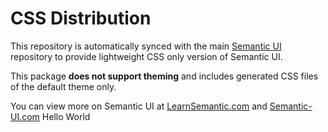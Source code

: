 # CSS  Distribution

This repository is automatically synced with the main [Semantic UI](https://github.com/Semantic-Org/Semantic-UI) repository to provide lightweight CSS only version of Semantic UI.

This package **does not support theming** and includes generated CSS files of the default theme only.

You can view more on Semantic UI at [LearnSemantic.com](http://www.learnsemantic.com) and [Semantic-UI.com](http://www.semantic-ui.com)
Hello World
